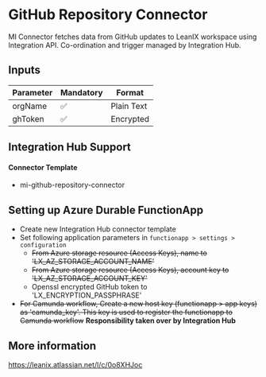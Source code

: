 # GitHub Repository Connector

MI Connector fetches data from GitHub updates to LeanIX workspace using Integration API. Co-ordination and trigger managed by
Integration Hub.

## Inputs

Parameter | Mandatory | Format |
--- | --- | --- | 
orgName | ✅ | Plain Text
ghToken | ✅ | Encrypted

## Integration Hub Support
#### Connector Template 
- mi-github-repository-connector 


## Setting up Azure Durable FunctionApp

- Create new Integration Hub connector template
- Set following application parameters in `functionapp > settings > configuration`
    - ~~From Azure storage resource (Access Keys), name to 'LX_AZ_STORAGE_ACCOUNT_NAME'~~
    - ~~From Azure storage resource (Access Keys), account key to 'LX_AZ_STORAGE_ACCOUNT_KEY'~~
    - Openssl encrypted GitHub token to 'LX_ENCRYPTION_PASSPHRASE'
- ~~For Camunda workflow, Create a new host key (functionapp > app keys) as 'camunda_key'. This key is used to register the
  functionapp to Camunda workflow~~ **Responsibility taken over by Integration Hub**

## More information 

https://leanix.atlassian.net/l/c/0o8XHJoc
